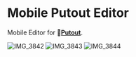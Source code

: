 # Mobile Putout Editor

Mobile Editor for 🐊[**Putout**](https://github.com/coderaiser/putout).

![IMG_3842](https://user-images.githubusercontent.com/1573141/179351646-c354330b-e06f-4f18-bac0-645dd301dfa8.png)
![IMG_3843](https://user-images.githubusercontent.com/1573141/179351641-96f80ffa-9d5e-4f28-a014-4b1a72b98359.png)
![IMG_3844](https://user-images.githubusercontent.com/1573141/179351648-ac213ac1-d3d2-49d6-85a5-5c51891644b0.png)

